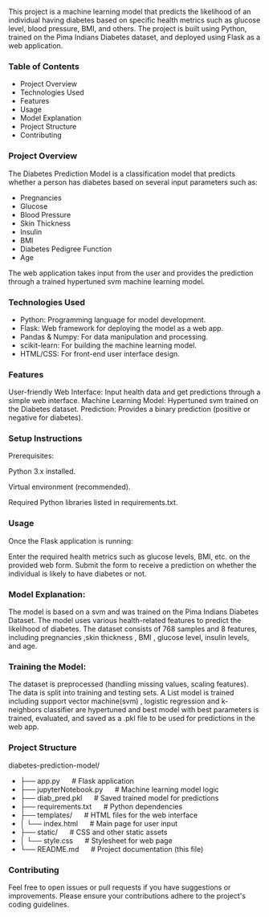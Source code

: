 This project is a machine learning model that predicts the likelihood of an individual having diabetes based on specific health metrics such as glucose level, blood pressure, BMI, and others. The project is built using Python, trained on the Pima Indians Diabetes dataset, and deployed using Flask as a web application.


### **Table of Contents**

- Project Overview
- Technologies Used
- Features
- Usage
- Model Explanation
- Project Structure
- Contributing




### **Project Overview**


The Diabetes Prediction Model is a classification model that predicts whether a person has diabetes based on several input parameters such as:

- Pregnancies
- Glucose
- Blood Pressure
- Skin Thickness
- Insulin
- BMI
- Diabetes Pedigree Function
- Age


The web application takes input from the user and provides the prediction through a trained hypertuned svm machine learning model.




### **Technologies Used**


- Python: Programming language for model development.
- Flask: Web framework for deploying the model as a web app.
- Pandas & Numpy: For data manipulation and processing.
- scikit-learn: For building the machine learning model.
- HTML/CSS: For front-end user interface design.




### **Features**


User-friendly Web Interface: Input health data and get predictions through a simple web interface.
Machine Learning Model: Hypertuned svm trained on the Diabetes dataset.
Prediction: Provides a binary prediction (positive or negative for diabetes).




### **Setup Instructions**


Prerequisites:

Python 3.x installed.


Virtual environment (recommended).


Required Python libraries listed in requirements.txt.




### **Usage**


Once the Flask application is running:

Enter the required health metrics such as glucose levels, BMI, etc. on the provided web form.
Submit the form to receive a prediction on whether the individual is likely to have diabetes or not.




### **Model Explanation:**

The model is based on a svm and was trained on the Pima Indians Diabetes Dataset. The model uses various health-related features to predict the likelihood of diabetes. The dataset consists of 768 samples and 8 features, including pregnancies ,skin thickness , BMI ,  glucose level, insulin levels, and age.




### Training the Model:

The dataset is preprocessed (handling missing values, scaling features).
The data is split into training and testing sets.
A List model is trained including support vector machine(svm) , logistic regression and k-neighbors classifier are hypertuned and best model with best parameters is trained, evaluated, and saved as a .pkl file to be used for predictions in the web app.




### **Project Structure**

diabetes-prediction-model/

- ├── app.py&nbsp;&nbsp;&nbsp;&nbsp;&nbsp;                 # Flask application
- ├── jupyterNotebook.py&nbsp;&nbsp;&nbsp;&nbsp;&nbsp;     # Machine learning model logic
- ├── diab_pred.pkl&nbsp;&nbsp;&nbsp;&nbsp;&nbsp;          # Saved trained model for predictions
- ├── requirements.txt&nbsp;&nbsp;&nbsp;&nbsp;&nbsp;       # Python dependencies
- ├── templates/&nbsp;&nbsp;&nbsp;&nbsp;&nbsp;             # HTML files for the web interface
- │   └── index.html&nbsp;&nbsp;&nbsp;&nbsp;&nbsp;         # Main page for user input
- ├── static/&nbsp;&nbsp;&nbsp;&nbsp;&nbsp;                # CSS and other static assets
- │   └── style.css&nbsp;&nbsp;&nbsp;&nbsp;&nbsp;          # Stylesheet for web page
- └── README.md&nbsp;&nbsp;&nbsp;&nbsp;&nbsp;              # Project documentation (this file)




### **Contributing**


Feel free to open issues or pull requests if you have suggestions or improvements. Please ensure your contributions adhere to the project's coding guidelines.
